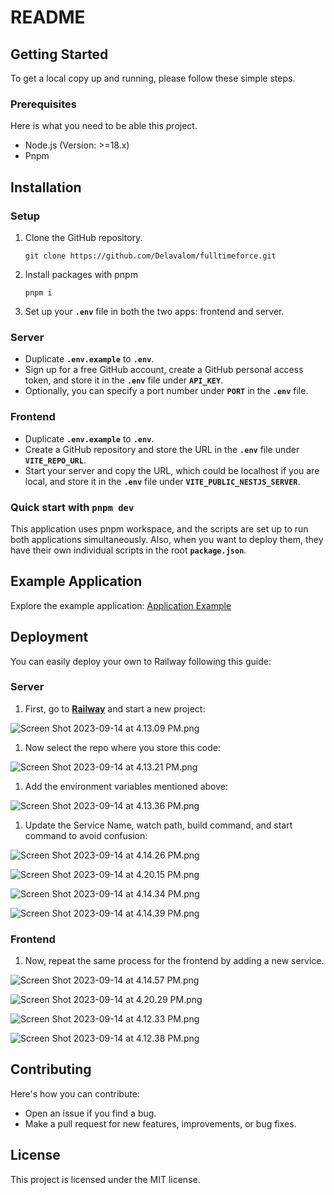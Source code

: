 # README

## Getting Started

To get a local copy up and running, please follow these simple steps.

### Prerequisites

Here is what you need to be able this project.

- Node.js (Version: >=18.x)
- Pnpm

## Installation

### Setup

1. Clone the GitHub repository.

    ```
    git clone https://github.com/Delavalom/fulltimeforce.git
    ```

2. Install packages with pnpm

    ```
    pnpm i
    ```

3. Set up your **`.env`** file in both the two apps: frontend and server.

### Server

- Duplicate **`.env.example`** to **`.env`**.
- Sign up for a free GitHub account, create a GitHub personal access token, and store it in the **`.env`** file under **`API_KEY`**.
- Optionally, you can specify a port number under **`PORT`** in the **`.env`** file.

### Frontend

- Duplicate **`.env.example`** to **`.env`**.
- Create a GitHub repository and store the URL in the **`.env`** file under **`VITE_REPO_URL`**.
- Start your server and copy the URL, which could be localhost if you are local, and store it in the **`.env`** file under **`VITE_PUBLIC_NESTJS_SERVER`**.

### Quick start with `pnpm dev`

This application uses pnpm workspace, and the scripts are set up to run both applications simultaneously. Also, when you want to deploy them, they have their own individual scripts in the root **`package.json`**.

## **Example Application**

Explore the example application: [Application Example](https://web-fulltimeforce.up.railway.app/)

## **Deployment**

You can easily deploy your own to Railway following this guide:

### Server

1. First, go to **[Railway](https://railway.app/)** and start a new project:

![Screen Shot 2023-09-14 at 4.13.09 PM.png](README%2043075ac6d80c4c10a9c097d83ef215b0/Screen_Shot_2023-09-14_at_4.13.09_PM.png)

1. Now select the repo where you store this code:

![Screen Shot 2023-09-14 at 4.13.21 PM.png](README%2043075ac6d80c4c10a9c097d83ef215b0/Screen_Shot_2023-09-14_at_4.13.21_PM.png)

1. Add the environment variables mentioned above:

![Screen Shot 2023-09-14 at 4.13.36 PM.png](README%2043075ac6d80c4c10a9c097d83ef215b0/Screen_Shot_2023-09-14_at_4.13.36_PM.png)

1. Update the Service Name, watch path, build command, and start command to avoid confusion:

![Screen Shot 2023-09-14 at 4.14.26 PM.png](README%2043075ac6d80c4c10a9c097d83ef215b0/Screen_Shot_2023-09-14_at_4.14.26_PM.png)

![Screen Shot 2023-09-14 at 4.20.15 PM.png](README%2043075ac6d80c4c10a9c097d83ef215b0/Screen_Shot_2023-09-14_at_4.20.15_PM.png)

![Screen Shot 2023-09-14 at 4.14.34 PM.png](README%2043075ac6d80c4c10a9c097d83ef215b0/Screen_Shot_2023-09-14_at_4.14.34_PM.png)

![Screen Shot 2023-09-14 at 4.14.39 PM.png](README%2043075ac6d80c4c10a9c097d83ef215b0/Screen_Shot_2023-09-14_at_4.14.39_PM.png)

### Frontend

1. Now, repeat the same process for the frontend by adding a new service.

![Screen Shot 2023-09-14 at 4.14.57 PM.png](README%2043075ac6d80c4c10a9c097d83ef215b0/Screen_Shot_2023-09-14_at_4.14.57_PM.png)

![Screen Shot 2023-09-14 at 4.20.29 PM.png](README%2043075ac6d80c4c10a9c097d83ef215b0/Screen_Shot_2023-09-14_at_4.20.29_PM.png)

![Screen Shot 2023-09-14 at 4.12.33 PM.png](README%2043075ac6d80c4c10a9c097d83ef215b0/Screen_Shot_2023-09-14_at_4.12.33_PM.png)

![Screen Shot 2023-09-14 at 4.12.38 PM.png](README%2043075ac6d80c4c10a9c097d83ef215b0/Screen_Shot_2023-09-14_at_4.12.38_PM.png)

## **Contributing**

Here's how you can contribute:

- Open an issue if you find a bug.
- Make a pull request for new features, improvements, or bug fixes.

## **License**

This project is licensed under the MIT license.

